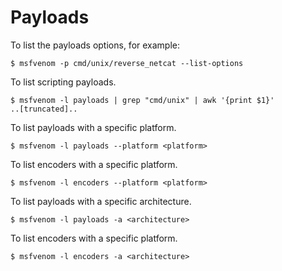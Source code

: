 # Payloads

To list the payloads options, for example:

```
$ msfvenom -p cmd/unix/reverse_netcat --list-options
```

To list scripting payloads.

```
$ msfvenom -l payloads | grep "cmd/unix" | awk '{print $1}'
..[truncated]..
```

To list payloads with a specific platform.

```
$ msfvenom -l payloads --platform <platform>
```

To list encoders with a specific platform.

```
$ msfvenom -l encoders --platform <platform>
```

To list payloads with a specific architecture.

```
$ msfvenom -l payloads -a <architecture>
```

To list encoders with a specific platform.

```
$ msfvenom -l encoders -a <architecture>
```